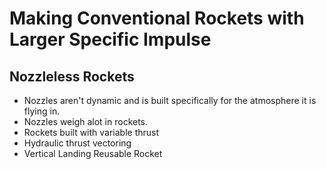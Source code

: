 # Making Conventional Rockets with Larger Specific Impulse
## Nozzleless Rockets
- Nozzles aren't dynamic and is built specifically for the atmosphere it is flying in.
- Nozzles weigh alot in rockets.
- Rockets built with variable thrust
- Hydraulic thrust vectoring
- Vertical Landing Reusable Rocket
